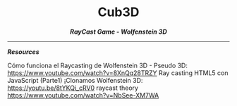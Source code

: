 <h1 align="center">
	Cub3D
</h1>

<p align="center">
	<b><i>RayCast Game - Wolfenstein 3D</i></b><br>
</p>


---


<p align="left">
	<b><i>Resources</i></b><br>
</p>

Cómo funciona el Raycasting de Wolfenstein 3D - Pseudo 3D: https://www.youtube.com/watch?v=8XnQq28TRZY
Ray casting HTML5 con JavaScript (Parte1) ¡Clonamos Wolfenstein 3D: https://youtu.be/8tYKQi_cRV0
raycast theory https://www.youtube.com/watch?v=NbSee-XM7WA
